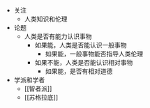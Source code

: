 - 关注
	- 人类知识和伦理
- 论题
	- 人类是否有能力认识事物
		- 如果能，人类是否能认识一般事物
			- 如果能，一般事物能否指导人类伦理
		- 如果不能，人类是否能认识相对事物
			- 如果能，是否有相对道德
- 学派和学者
	- [[智者派]]
	- [[苏格拉底]]